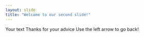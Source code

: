 ```yaml
---
layout: slide
title: "Welcome to our second slide!"
---
```

Your text Thanks for your advice
Use the left arrow to go back!

